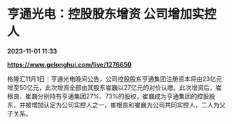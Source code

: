 # 亨通光电：控股股东增资 公司增加实控人

**2023-11-01 11:33**

**https://www.gelonghui.com/live/1276650**

格隆汇11月1日｜亨通光电晚间公告，公司控股股东亨通集团注册资本将由23亿元增至50亿元，此次增资全部由其股东崔巍以27亿元的对价认缴。此次增资后，崔根良、崔巍分别持有亨通集团27%、73%的股权，崔巍成为亨通集团的控股股东，并被增加认定为公司实控人之一，崔根良和崔巍为公司共同实控人，二人为父子关系。